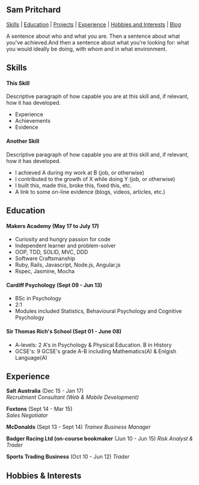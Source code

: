 ## Sam Pritchard

[Skills](##Skills) | [Education](##Education) | [Projects](##Projects) | [Experience](##Experience) | [Hobbies and Interests](##Hobbies) | [Blog](##TBC)

A sentence about who and what you are. Then a sentence about what you've achieved.And then a sentence about what you're looking for: what you would ideally be doing, with whom and in what environment.

## Skills

#### This Skill

Descriptive paragraph of how capable you are at this skill and, if relevant, how it has developed.

- Experience
- Achievements
- Evidence

#### Another Skill

Descriptive paragraph of how capable you are at this skill and, if relevant, how it has developed.

- I achieved A during my work at B (job, or otherwise)
- I contributed to the growth of X while doing Y (job, or otherwise)
- I built this, made this, broke this, fixed this, etc.
- A link to some on-line evidence (blogs, videos, articles, etc.)

## Education

#### Makers Academy (May 17 to July 17)

- Curiosity and hungry passion for code
- Independent learner and problem-solver
- OOP, TDD, SOLID, MVC, DDD
- Software Craftsmanship
- Ruby, Rails, Javascript, Node.js, Angular.js
- Rspec, Jasmine, Mocha

#### Cardiff Psychology (Sept 09 - Jun 13)

- BSc in Psychology
- 2:1 
- Modules included Statistics, Behavioural Psychology and Cognitive Psychology

#### Sir Thomas Rich's School (Sept 01 - June 08)

- A-levels:     2 A's in Psychology & Physical Education. B in History
- GCSE's:       9 GCSE's grade A-B including Mathematics(A) & Enlgish Language(A)


## Experience

**Salt Australia** (Dec 15 - Jan 17)    
*Recruitment Consultant (Web & Mobile Development)*  

**Foxtons** (Sept 14 - Mar 15)   
*Sales Negotiator*

**McDonalds** (Sept 13 - Sept 14)
*Trainee Business Manager*

**Badger Racing Ltd (on-course bookmaker** (Jun 10 - Jun 15)
*Risk Analyst & Trader*

**Sports Trading Business** (Oct 10 - Jun 12)
*Trader*

## Hobbies & Interests
